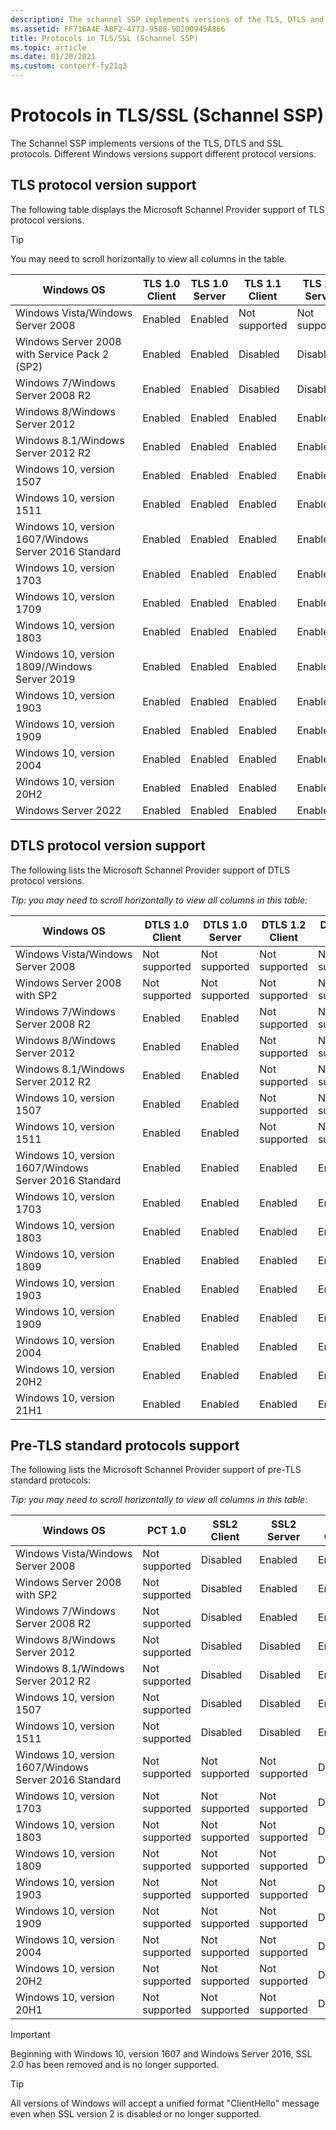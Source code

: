 ```yaml
---
description: The schannel SSP implements versions of the TLS, DTLS and SSL protocols. Different Windows versions support different protocol versions.
ms.assetid: FF716A4E-ABF2-4773-9588-9D200945A866
title: Protocols in TLS/SSL (Schannel SSP)
ms.topic: article
ms.date: 01/20/2021
ms.custom: contperf-fy21q3
---
```


# Protocols in TLS/SSL (Schannel SSP)

The Schannel SSP implements versions of the TLS, DTLS and SSL protocols. Different Windows versions support different protocol versions.

## TLS protocol version support

The following table displays the Microsoft Schannel Provider support of TLS protocol versions.

> [!TIP]
> You may need to scroll horizontally to view all columns in the table.

| Windows OS | TLS 1.0 Client | TLS 1.0 Server | TLS 1.1 Client | TLS 1.1 Server | TLS 1.2 Client | TLS 1.2 Server | TLS 1.3 Client | TLS 1.3 Server |
|-----|-----|-----|-----|-----|-----|-----|-----|-----|
| Windows Vista/Windows Server 2008                     | Enabled        | Enabled        | Not supported  | Not supported  | Not supported  | Not supported  | Not supported  | Not supported  |
| Windows Server 2008 with Service Pack 2 (SP2)         | Enabled        | Enabled        | Disabled       | Disabled       | Disabled       | Disabled       | Not supported  | Not supported  |
| Windows 7/Windows Server 2008 R2                      | Enabled        | Enabled        | Disabled       | Disabled       | Disabled       | Disabled       | Not supported  | Not supported  |
| Windows 8/Windows Server 2012                         | Enabled        | Enabled        | Enabled        | Enabled        | Enabled        | Enabled        | Not supported  | Not supported  |
| Windows 8.1/Windows Server 2012 R2                    | Enabled        | Enabled        | Enabled        | Enabled        | Enabled        | Enabled        | Not supported  | Not supported  |
| Windows 10, version 1507                              | Enabled        | Enabled        | Enabled        | Enabled        | Enabled        | Enabled        | Not supported  | Not supported  |
| Windows 10, version 1511                              | Enabled        | Enabled        | Enabled        | Enabled        | Enabled        | Enabled        | Not supported  | Not supported  |
| Windows 10, version 1607/Windows Server 2016 Standard | Enabled        | Enabled        | Enabled        | Enabled        | Enabled        | Enabled        | Not supported  | Not supported  |
| Windows 10, version 1703                              | Enabled        | Enabled        | Enabled        | Enabled        | Enabled        | Enabled        | Not supported  | Not supported  |
| Windows 10, version 1709                              | Enabled        | Enabled        | Enabled        | Enabled        | Enabled        | Enabled        | Not supported  | Not supported  |
| Windows 10, version 1803                              | Enabled        | Enabled        | Enabled        | Enabled        | Enabled        | Enabled        | Not supported  | Not supported  |
| Windows 10, version 1809//Windows Server 2019         | Enabled        | Enabled        | Enabled        | Enabled        | Enabled        | Enabled        | Not supported  | Not supported  |
| Windows 10, version 1903                              | Enabled        | Enabled        | Enabled        | Enabled        | Enabled        | Enabled        | Not supported  | Not supported  |
| Windows 10, version 1909                              | Enabled        | Enabled        | Enabled        | Enabled        | Enabled        | Enabled        | Not supported  | Not supported  |
| Windows 10, version 2004                              | Enabled        | Enabled        | Enabled        | Enabled        | Enabled        | Enabled        | Not supported  | Not supported  |
| Windows 10, version 20H2                              | Enabled        | Enabled        | Enabled        | Enabled        | Enabled        | Enabled        | Not supported  | Not supported  |
| Windows Server 2022                                   | Enabled        | Enabled        | Enabled        | Enabled        | Enabled        | Enabled        | Enabled        | Enabled        |


## DTLS protocol version support

The following lists the Microsoft Schannel Provider support of DTLS protocol versions.

*Tip: you may need to scroll horizontally to view all columns in this table:*

| Windows OS                                            | DTLS 1.0 Client | DTLS 1.0 Server | DTLS 1.2 Client | DTLS 1.2 Server |
|-------------------------------------------------------|-----------------|-----------------|-----------------|-----------------|
| Windows Vista/Windows Server 2008                     | Not supported   | Not supported   | Not supported   | Not supported   |
| Windows Server 2008 with SP2                          | Not supported   | Not supported   | Not supported   | Not supported   |
| Windows 7/Windows Server 2008 R2                      | Enabled         | Enabled         | Not supported   | Not supported   |
| Windows 8/Windows Server 2012                         | Enabled         | Enabled         | Not supported   | Not supported   |
| Windows 8.1/Windows Server 2012 R2                    | Enabled         | Enabled         | Not supported   | Not supported   |
| Windows 10, version 1507                              | Enabled         | Enabled         | Not supported   | Not supported   |
| Windows 10, version 1511                              | Enabled         | Enabled         | Not supported   | Not supported   |
| Windows 10, version 1607/Windows Server 2016 Standard | Enabled         | Enabled         | Enabled         | Enabled         |
| Windows 10, version 1703                              | Enabled         | Enabled         | Enabled         | Enabled         |
| Windows 10, version 1803                              | Enabled         | Enabled         | Enabled         | Enabled         |
| Windows 10, version 1809                              | Enabled         | Enabled         | Enabled         | Enabled         |
| Windows 10, version 1903                              | Enabled         | Enabled         | Enabled         | Enabled         |
| Windows 10, version 1909                              | Enabled         | Enabled         | Enabled         | Enabled         |
| Windows 10, version 2004                              | Enabled         | Enabled         | Enabled         | Enabled         |
| Windows 10, version 20H2                              | Enabled         | Enabled         | Enabled         | Enabled         |
| Windows 10, version 21H1                              | Enabled         | Enabled         | Enabled         | Enabled         |

## Pre-TLS standard protocols support

The following lists the Microsoft Schannel Provider support of pre-TLS standard protocols:

*Tip: you may need to scroll horizontally to view all columns in this table:*

| Windows OS                                            | PCT 1.0       | SSL2 Client   | SSL2 Server   | SSL3 Client | SSL3 Server |
|-------------------------------------------------------|---------------|---------------|---------------|-------------|-------------|
| Windows Vista/Windows Server 2008                     | Not supported | Disabled      | Enabled       | Enabled     | Enabled     |
| Windows Server 2008 with SP2                          | Not supported | Disabled      | Enabled       | Enabled     | Enabled     |
| Windows 7/Windows Server 2008 R2                      | Not supported | Disabled      | Enabled       | Enabled     | Enabled     |
| Windows 8/Windows Server 2012                         | Not supported | Disabled      | Disabled      | Enabled     | Enabled     |
| Windows 8.1/Windows Server 2012 R2                    | Not supported | Disabled      | Disabled      | Enabled     | Enabled     |
| Windows 10, version 1507                              | Not supported | Disabled      | Disabled      | Enabled     | Enabled     |
| Windows 10, version 1511                              | Not supported | Disabled      | Disabled      | Enabled     | Enabled     |
| Windows 10, version 1607/Windows Server 2016 Standard | Not supported | Not supported | Not supported | Disabled    | Disabled    |
| Windows 10, version 1703                              | Not supported | Not supported | Not supported | Disabled    | Disabled    |
| Windows 10, version 1803                              | Not supported | Not supported | Not supported | Disabled    | Disabled    |
| Windows 10, version 1809                              | Not supported | Not supported | Not supported | Disabled    | Disabled    |
| Windows 10, version 1903                              | Not supported | Not supported | Not supported | Disabled    | Disabled    |
| Windows 10, version 1909                              | Not supported | Not supported | Not supported | Disabled    | Disabled    |
| Windows 10, version 2004                              | Not supported | Not supported | Not supported | Disabled    | Disabled    |
| Windows 10, version 20H2                              | Not supported | Not supported | Not supported | Disabled    | Disabled    |
| Windows 10, version 20H1                              | Not supported | Not supported | Not supported | Disabled    | Disabled    |


> [!IMPORTANT]
> Beginning with Windows 10, version 1607 and Windows Server 2016, SSL 2.0 has been removed and is no longer supported.

> [!TIP]  
> All versions of Windows will accept a unified format "ClientHello" message even when SSL version 2 is disabled or no longer supported.
